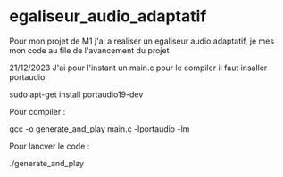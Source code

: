 # egaliseur_audio_adaptatif
Pour mon projet de M1 j'ai a realiser un egaliseur audio adaptatif, je mes mon code au file de l'avancement du projet

 21/12/2023
 J'ai pour l'instant un main.c
 pour le compiler il faut insaller portaudio 

sudo apt-get install portaudio19-dev

Pour compiler :

gcc -o generate_and_play main.c -lportaudio -lm

Pour lancver le code :

./generate_and_play
